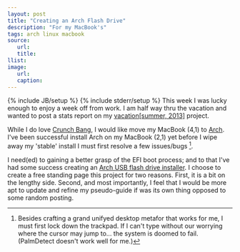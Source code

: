 ```yaml
---
layout: post
title: "Creating an Arch Flash Drive"
description: "For my MacBook's"
tags: arch linux macbook
source:
   url:
   title:
llist:
image:
   url:
   caption:
---
```

{% include JB/setup %}
{% include stderr/setup %}
This week I was lucky enough to enjoy a week off from work. I am half way thru the vacation and wanted to post a stats report on my [vacation[summer, 2013]][myLink] project.

While I do love [Crunch Bang][#!], I would like move my MacBook (4,1) to [Arch][archLinux]. I've been successful install Arch on my MacBook (2,1) yet before I wipe away my 'stable' install I must first resolve a few issues/bugs [^archBug].

 I need(ed) to gaining a better grasp of the EFI boot process; and to that I've had some success creating an [Arch USB flash drive installer][myLink]. I choose to create a free standing page this project for two reasons. First, it is a bit on the lengthy side. Second, and most importantly, I feel that I would be more apt to update and refine my pseudo-guide if was its own thing opposed to some random posting.

[^archBug]: Besides crafting a grand unifyed desktop metafor that works for me, I must first lock down the trackpad. If I can't type without our worrying where the cursor may jump to... the system is doomed to fail. (PalmDetect doesn't work well for me.)

[#!]: http://crunchbang.org
[archLinux]: http://archlinux.org
[myLink]: ../pages/arch-on-flash